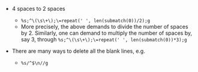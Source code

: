 
- 4 spaces to 2 spaces
  - `%s;^\(\s\+\);\=repeat(' ', len(submatch(0))/2);g`
  - More precisely, the above demands to divide the number of spaces by 2.
    Similarly, one can demand to multiply the number of spaces by, say 3, through
    `%s;^\(\s\+\);\=repeat(' ', len(submatch(0))*3);g`

- There are many ways to delete all the blank lines, e.g.
  - `%s/^$\n//g`

